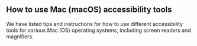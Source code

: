 ##  How to use Mac (macOS) accessibility tools

We have listed tips and instructions for how to use different accessibility
tools for various Mac (OS) operating systems, including screen readers and
magnifiers.
